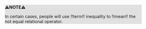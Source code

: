 <div style="margin:2em; background-color: #e0e0e0;">

<strong>⚠️NOTE️️️⚠️</strong>

In certain cases, people will use !!term!! inequality to !!mean!! the not equal relational operator.
</div>


